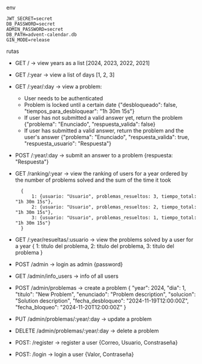 env
```env
JWT_SECRET=secret
DB_PASSWORD=secret
ADMIN_PASSWORD=secret
DB_PATH=advent-calendar.db
GIN_MODE=release 
```


rutas
- GET / -> view years as a list [2024, 2023, 2022, 2021]
- GET /:year -> view a list of days [1, 2, 3]
- GET /:year/:day -> view a problem:
    - User needs to be authenticated
    - Problem is locked until a certain date {"desbloqueado": false, "tiempos_para_desbloquear": "1h 30m 15s"}
    - If user has not submitted a valid answer yet, return the problem {"problema": "Enunciado", "respuesta_valida": false}
    - If user has submitted a valid answer, return the problem and the user's answer {"problema": "Enunciado", "respuesta_valida": true, "respuesta_usuario": "Respuesta"}
- POST /:year/:day -> submit an answer to a problem {respuesta: "Respuesta"}

- GET /ranking/:year -> view the ranking of users for a year ordered by the number of problems solved and the sum of the time it took

        {
            1: {usuario: "Usuario", problemas_resueltos: 3, tiempo_total: "1h 30m 15s"}, 
            2: {usuario: "Usuario", problemas_resueltos: 2, tiempo_total: "1h 30m 15s"}, 
            3: {usuario: "Usuario", problemas_resueltos: 1, tiempo_total: "1h 30m 15s"}
        }

- GET /:year/resueltas/:usuario -> view the problems solved by a user for a year 
        {
            1: titulo del problema, 
            2: titulo del problema, 
            3: titulo del problema
        }


- POST /admin -> login as admin {password}
- GET /admin/info_users -> info of all users
- POST /admin/problemas -> create a problem 
        {
        "year": 2024,
        "dia": 1,
        "titulo": "New Problem",
        "enunciado": "Problem description",
        "solucion": "Solution description",
        "fecha_desbloqueo": "2024-11-19T12:00:00Z",
        "fecha_bloqueo": "2024-11-20T12:00:00Z"
        }
- PUT /admin/problemas/:year/:day -> update a problem
- DELETE /admin/problemas/:year/:day -> delete a problem


- POST: /register -> register a user {Correo, Usuario, Constraseña}
- POST: /login -> login a user {Valor, Contraseña}
